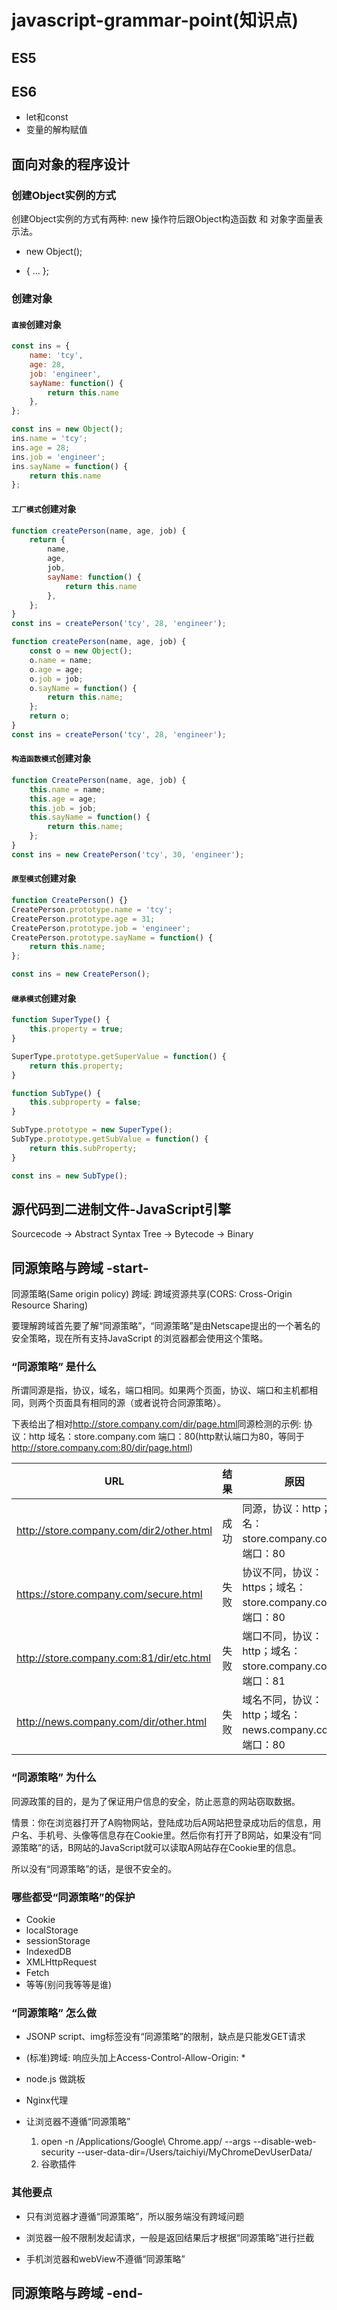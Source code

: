 # javascript-grammar-point(知识点)

## ES5

## ES6

- let和const
- 变量的解构赋值

## 面向对象的程序设计

### 创建Object实例的方式

创建Object实例的方式有两种: new 操作符后跟Object构造函数 和 对象字面量表示法。

- new Object();

- { ... };

### 创建对象

#### `直接`创建对象

``` javascript
const ins = {
    name: 'tcy',
    age: 28,
    job: 'engineer',
    sayName: function() {
        return this.name
    },
};
```

``` javascript
const ins = new Object();
ins.name = 'tcy';
ins.age = 28;
ins.job = 'engineer';
ins.sayName = function() {
    return this.name
};
```

#### `工厂模式`创建对象

``` javascript
function createPerson(name, age, job) {
    return {
        name,
        age,
        job,
        sayName: function() {
            return this.name
        },
    };
}
const ins = createPerson('tcy', 28, 'engineer');
```

``` javascript
function createPerson(name, age, job) {
    const o = new Object();
    o.name = name;
    o.age = age;
    o.job = job;
    o.sayName = function() {
        return this.name;
    };
    return o;
}
const ins = createPerson('tcy', 28, 'engineer');
```

#### `构造函数模式`创建对象

``` javascript
function CreatePerson(name, age, job) {
    this.name = name;
    this.age = age;
    this.job = job;
    this.sayName = function() {
        return this.name;
    };
}
const ins = new CreatePerson('tcy', 30, 'engineer');
```

#### `原型模式`创建对象

``` javascript
function CreatePerson() {}
CreatePerson.prototype.name = 'tcy';
CreatePerson.prototype.age = 31;
CreatePerson.prototype.job = 'engineer';
CreatePerson.prototype.sayName = function() {
    return this.name;
};

const ins = new CreatePerson();
```

#### `继承模式`创建对象

``` javascript
function SuperType() {
    this.property = true;
}

SuperType.prototype.getSuperValue = function() {
    return this.property;
}

function SubType() {
    this.subproperty = false;
}

SubType.prototype = new SuperType();
SubType.prototype.getSubValue = function() {
    return this.subProperty;
}

const ins = new SubType();

```

## 源代码到二进制文件-JavaScript引擎

Sourcecode -> Abstract Syntax Tree -> Bytecode -> Binary

## 同源策略与跨域 -start-

同源策略(Same origin policy)
跨域: 跨域资源共享(CORS: Cross-Origin Resource Sharing)

要理解跨域首先要了解“同源策略”，“同源策略”是由Netscape提出的一个著名的安全策略，现在所有支持JavaScript 的浏览器都会使用这个策略。

### “同源策略” 是什么

所谓同源是指，协议，域名，端口相同。如果两个页面，协议、端口和主机都相同，则两个页面具有相同的源（或者说符合同源策略）。

下表给出了相对<http://store.company.com/dir/page.html>同源检测的示例:
协议：http
域名：store.company.com
端口：80(http默认端口为80，等同于<http://store.company.com:80/dir/page.html>)

| URL | 结果 | 原因 |
| - | - | - |
| <http://store.company.com/dir2/other.html> | 成功 | 同源，协议：http；域名：store.company.com；端口：80 |
| <https://store.company.com/secure.html> | 失败 | 协议不同，协议：https；域名：store.company.com；端口：80 |
| <http://store.company.com:81/dir/etc.html> | 失败 | 端口不同，协议：http；域名：store.company.com；端口：81 |
| <http://news.company.com/dir/other.html> | 失败 | 域名不同，协议：http；域名：news.company.com；端口：80 |

### “同源策略” 为什么

同源政策的目的，是为了保证用户信息的安全，防止恶意的网站窃取数据。

情景：你在浏览器打开了A购物网站，登陆成功后A网站把登录成功后的信息，用户名、手机号、头像等信息存在Cookie里。然后你有打开了B网站，如果没有“同源策略”的话，B网站的JavaScript就可以读取A网站存在Cookie里的信息。

所以没有“同源策略”的话，是很不安全的。

### 哪些都受“同源策略”的保护

- Cookie
- localStorage
- sessionStorage
- IndexedDB
- XMLHttpRequest
- Fetch
- 等等(别问我等等是谁)

### “同源策略” 怎么做

- JSONP
    script、img标签没有“同源策略”的限制，缺点是只能发GET请求

- (标准)跨域: 响应头加上Access-Control-Allow-Origin: *

- node.js 做跳板

- Nginx代理

- 让浏览器不遵循“同源策略”
    1. open -n /Applications/Google\ Chrome.app/ --args --disable-web-security --user-data-dir=/Users/taichiyi/MyChromeDevUserData/
    2. 谷歌插件

### 其他要点

- 只有浏览器才遵循“同源策略”，所以服务端没有跨域问题

- 浏览器一般不限制发起请求，一般是返回结果后才根据“同源策略”进行拦截

- 手机浏览器和webView不遵循“同源策略”

## 同源策略与跨域 -end-
